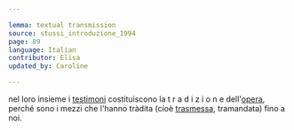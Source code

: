 ```yaml
---

lemma: textual transmission
source: stussi_introduzione_1994
page: 89
language: Italian
contributor: Elisa
updated_by: Caroline

---
```


nel loro insieme i [testimoni](witness.html) costituiscono la t r a d i z i o n e dell'[opera](textWork.html), perché sono i mezzi che l'hanno tràdita (cioè [trasmessa](textualTransmission.html), tramandata) fino a noi.
